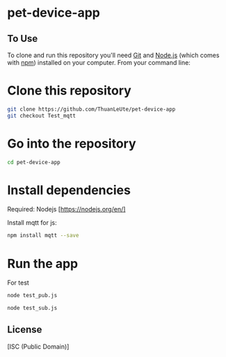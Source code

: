 # pet-device-app

## To Use

To clone and run this repository you'll need [Git](https://git-scm.com) and [Node.js](https://nodejs.org/en/download/) (which comes with [npm](http://npmjs.com)) installed on your computer. From your command line:

# Clone this repository

```bash
git clone https://github.com/ThuanLeUte/pet-device-app
git checkout Test_mqtt
```

# Go into the repository

```bash
cd pet-device-app
```

# Install dependencies

Required: Nodejs [https://nodejs.org/en/]

Install mqtt for js:

```bash
npm install mqtt --save
```

# Run the app

For test

```bash
node test_pub.js

```

```bash
node test_sub.js

```

## License

[ISC (Public Domain)]

```

```
